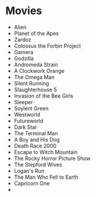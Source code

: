 # Movies
* Alien
* Planet of the Apes
* Zardoz
* Colossus the Forbin Project
* Gamera
* Godzilla
* Andromeda Strain
* A Clockwork Orange
* The Omega Man
* Silent Running
* Slaughterhouse 5
* Invasion of the Bee Girls
* Sleeper
* Soylent Green
* Westworld
* Futureworld
* Dark Star
* The Terminal Man
* A Boy and His Dog
* Death Race 2000
* Escape to Witch Mountain
* The Rocky Horror Picture Show
* The Stepford Wives
* Logan's Run
* The Man Who Fell to Earth
* Capricorn One
* 